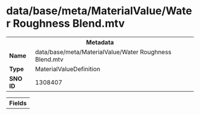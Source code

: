 <h1>data/base/meta/MaterialValue/Water Roughness Blend.mtv</h1><table><tr><th colspan="100%">Metadata</th></tr><tr><td><b>Name</b></td><td>data/base/meta/MaterialValue/Water Roughness Blend.mtv</td></tr><tr><td><b>Type</b></td><td>MaterialValueDefinition</td></tr><tr><td><b>SNO ID</b></td><td>1308407</td></tr></table>

<table><tr><th colspan="100%">Fields</th></tr></table>

